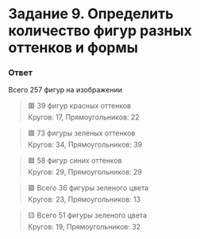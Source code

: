# Задание 9. Определить количество фигур разных оттенков и формы

### Ответ

Всего 257 фигур на изображении

> 🟥 39 фигур красных оттенков  
> Кругов: 17, Прямоугольников: 22

> 🟩 73 фигуры зеленых оттенков  
> Кругов: 34, Прямоугольников: 39

> 🟦 58 фигур синих оттенков  
> Кругов: 29, Прямоугольников: 29

> 🟪 Всего 36 фигуры зеленого цвета  
> Кругов: 23, Прямоугольников: 13

> 🟨 Всего 51 фигуры зеленого цвета  
> Кругов: 19, Прямоугольников: 32